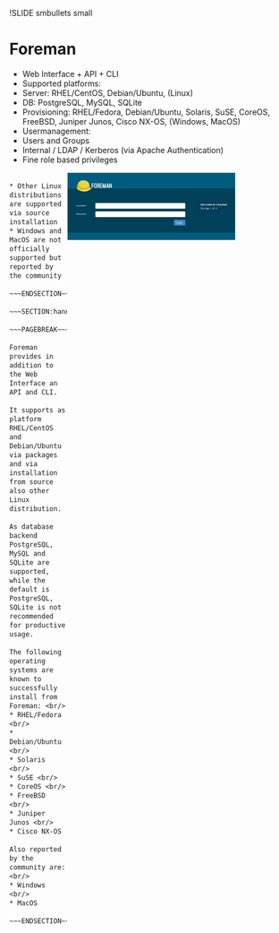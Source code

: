 !SLIDE smbullets small
# Foreman

* Web Interface + API + CLI
* Supported platforms:
 * Server: RHEL/CentOS, Debian/Ubuntu, (Linux)
 * DB: PostgreSQL, MySQL, SQLite
 * Provisioning: RHEL/Fedora, Debian/Ubuntu, Solaris, SuSE, CoreOS, FreeBSD, Juniper Junos, Cisco NX-OS, (Windows, MacOS)
* Usermanagement:
 * Users and Groups
 * Internal / LDAP / Kerberos (via Apache Authentication)
 * Fine role based privileges

<div style="float:right">
<img src="./_images/foreman_loginscreen.png" style="max-width3200px; max-height: 200px; width: 300px; height: 120px; margin: 1px; margin-right: 100px" alt="Foreman Loginscreen"/>
</div>

~~~SECTION:notes~~~

* Other Linux distributions are supported via source installation
* Windows and MacOS are not officially supported but reported by the community

~~~ENDSECTION~~~

~~~SECTION:handouts~~~

~~~PAGEBREAK~~~

Foreman provides in addition to the Web Interface an API and CLI.

It supports as platform RHEL/CentOS and Debian/Ubuntu via packages and via installation from source
also other Linux distribution. 

As database backend PostgreSQL, MySQL and SQLite are supported, while the default is PostgreSQL, 
SQLite is not recommended for productive usage.

The following operating systems are known to successfully install from Foreman: <br/>
* RHEL/Fedora <br/>
* Debian/Ubuntu <br/>
* Solaris <br/>
* SuSE <br/>
* CoreOS <br/>
* FreeBSD <br/>
* Juniper Junos <br/>
* Cisco NX-OS

Also reported by the community are: <br/>
* Windows <br/>
* MacOS

~~~ENDSECTION~~~

